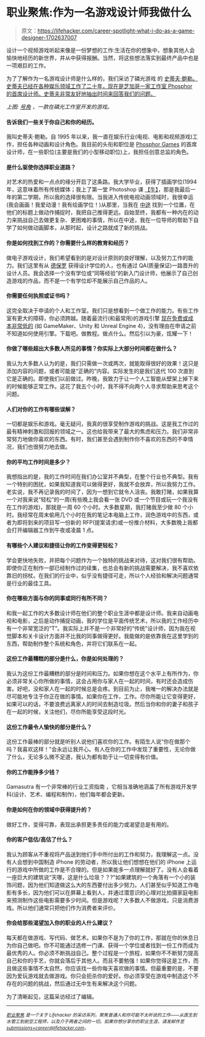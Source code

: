 # 职业聚焦:作为一名游戏设计师我做什么

> 原文：<https://lifehacker.com/career-spotlight-what-i-do-as-a-game-designer-1702637007>

设计一个视频游戏听起来像是一份梦想的工作:生活在你的想象中，想象其他人会愉快地经历的新世界，并从中获得报酬。当然，将这些想法落实到最终产品中也是一项艰巨的工作。



为了了解作为一名游戏设计师是什么样的，我们采访了磷光游戏 的 [史蒂夫·鲍勒。史蒂夫已经在各种娱乐领域工作了二十年，现在是芝加哥一家工作室 Phosphor 的首席设计师。史蒂夫非常友好地抽出时间来回答我们的问题。](http://phosphorgames.com/blog/)

*上图:* [*号角*](http://phosphorgames.com/blog/games/horn/) *，一款在磷光工作室开发的游戏。*

#### 告诉我们一些关于你自己和你的经历。

我叫史蒂夫·鲍勒。自 1995 年以来，我一直在娱乐行业(电视、电影和视频游戏)工作，担任各种动画和设计角色。我目前的头衔和职位是 [Phosphor Games](http://phosphorgames.com/) 的首席设计师，在一些职位(主要是我们的小型移动职位)上，我担任创意总监的角色。

#### 是什么驱使你选择职业道路？

对艺术的热爱和一点点的缘分开启了这条路。我大学毕业，获得了插画学位(1994 年，这意味着所有传统媒体；我上了第一堂 Photoshop 课 [【牛】](http://www.niu.edu/index.shtml)，那是我最后一年的第二学期，所以我的选择很有限。当我进入传统电视动画领域时，我很幸运(我会画画！我爱动漫！我有绘画学位！)从那里，当我在 [中途](http://en.wikipedia.org/wiki/Midway_Games) 找到一个位置，在他们的标题上做动作捕捉时，我把自己推得更远。自始至终，我都有一种内在的动力来挑战自己去做更复杂、更困难的事情，所以在中途，我在一位导师的帮助下自学了如何做动画脚本，从那时起，设计之路就成了新的挑战。

#### 你是如何找到工作的？你需要什么样的教育和经历？

做电子游戏设计，我们希望看到的是对设计原则的良好理解，以及努力工作的能力。我们这里有从 [德保罗](http://www.depaul.edu/) 获得设计学位的人，也有通过 QA(质量保证)一路晋升的设计人员。我会选择一个没有学位或“同等经验”的新入门设计师，他展示了自己创造游戏的作品，而不是一个有学位却不能展示自己作品的人。

#### 你需要任何执照或证书吗？

这完全取决于申请的个人和工作室。我们只是想看到一个做工作的能力。有些工作室有更大的障碍，你必须跨越。随着最流行(和最常用)的游戏引擎 [现在免费或成本非常低的](https://lifehacker.com/the-best-free-tools-for-making-your-own-video-games-1689905461) (如 GameMaker、Unity 和 Unreal Engine 4)，没有理由在申请之前不知道如何使用引擎。下载吧。做教程。做点什么。然后引以为豪，炫耀一下！

#### 你做了哪些超出大多数人所见的事情？你实际上大部分时间都在做什么？

我认为大多数人认为的是，我们只需做一次或两次，就能取得很好的效果！这只是添加内容的问题，或者可能是“正确的”内容。实际发生的是我们迭代 100 次直到它是正确的。即使我们以前做过。昨晚，我致力于让一个人工智能从壁架上掉下来的时候能够正常工作。这花了我五个小时，我不得不向两个人寻求帮助来思考这个问题。

#### 人们对你的工作有哪些误解？

一切都是娱乐和游戏。毫无疑问，我真的很享受制作游戏的挑战。这是我工作过的最有精神刺激和回报的领域之一。这也给我带来了最大的焦虑和压力。我们非常非常努力地做你喜欢的东西。有时，我们甚至会遇到制作你不喜欢的东西的不幸情况，我们也很努力地去做。

#### 你的平均工作时间是多少？

我想指出的是，我的工作时间在我们办公室并不典型，在整个行业也不典型。我有一个特别的困扰，如果我知道我可以做得更好，我就不会放弃，所以我努力工作。老实说，我不再记录我的时间了，因为一想到它就令人沮丧。我敢打赌，如果我算一个对我来说“轻松”的一周(有些晚上我会看一张 DVD 或一个节目或玩一个我没有在工作的游戏)，那就是一周 60 个小时。大多数星期，我打赌我至少做 80 个小时。我经常在周末偷用几个小时在我的笔记本电脑上工作，润色游戏中的东西，或者为即将到来的项目写一份新的 RFP(提案请求)或一份推介材料，大多数晚上我都会打开编辑器工作到午夜或凌晨 1 点。

#### 有哪些个人建议和捷径让你的工作变得更轻松？

学会更快地失败，并把每个问题作为一个独特的挑战来对待，这对我们很有帮助。即使你正在制作一部已经制作过的续集，也总会有新的挑战需要解决，我不喜欢依靠旧的拐杖。在我们的行业中，似乎没有捷径可走，所以个人经验和解决问题通常是行业的最佳工具。

#### 你在哪些方面与你的同事或同行有所不同？

和我一起工作的大多数设计师在他们的整个职业生涯中都是设计师。我来自动画电视和电影，之后是动作捕捉动画，我的学位是平面传统艺术，所以我的工作经历中有一个非常宽泛的“T”。我实际上并不是一个非常好的“传统”设计师，因为我在视觉脚本和关卡设计方面并不比我的同事做得更好。我能做的是依靠我在这里学到的东西，帮助制作整个系统和角色，并将它们联系在一起。

#### 这份工作最糟糕的部分是什么，你是如何处理的？

我认为这份工作最糟糕的部分是时间和压力。如果你想在这个水平上有所作为，你必须非常关心你所做的事情，这会占用你与家人在一起的时间，有时还会造成伤害。好吧，没和家人在一起的时候总是会疼。到目前为止，我唯一的解决办法就是尽可能地专注于你正在做的事情。如果你在工作，工作。尽你所能让它变得更好，如果可以的话，不要浪费远离家人的时间去制造垃圾。然后当你和你的妻子和孩子在一起的时候，关注他们，尽你所能享受这段时光。

#### 这份工作最令人愉快的部分是什么？

这份工作最棒的部分就是听别人说他们喜欢你的工作。有陌生人说“你在做那个吗？我喜欢这样！”会永远让我开心。有人在你的工作中发现了重要性，无论你做了什么，无论多么微不足道，我认为都有助于让一切变得有价值。

#### 你的工作能挣多少钱？

Gamasutra 有一个非常棒的行业工资指南 ，它相当准确地涵盖了所有游戏开发学科(设计、艺术、编程和制作)，他们每年都会更新。

#### 你是如何在你的领域中获得提升的？

做好工作，变得可靠，表现出承担更多责任的能力或渴望总是有用的。

#### 你的客户低估/高估了什么？

我认为顾客从不重视将产品送到他们手中所付出的工作和努力，我理解这一点。没有人会想到中国制造 iPhone 的劳动者，所以我让他们想想在他们的 iPhone 上运行的游戏中所做的工作是不合理的。但是如果能多一点理解就好了。没有人会看着一座巨大的建筑说“天哪，这是什么垃圾？？?"如果建筑的一个角落有一个小的装饰问题，因为他们知道做这么大的东西要付出多少努力。人们甚至似乎知道工作电影有多长，因为他们可以在屏幕上看到人，并通过潜意识的心理对比拍摄家庭电影来预测制作这些电影需要多少时间。但是游戏呢？大多数人不做游戏，只是消费游戏。所以他们通常只把他们作为消费者来评价。

#### 你会给那些渴望加入你的职业的人什么建议？

每天都在做游戏、写代码、做艺术。如果你不是为了你的工作，那就在你的休息日为你自己做吧。你不可能通过选修一门课、获得一个学位或者找到一份工作而成为最优秀的人。你必须不断挑战自己。整个过程是一个旅程，如果你不不断努力提高自己和你的手艺，你就会落后于其他人。而且不要勉强！如果你觉得这是工作，而且做这些事情不太自然，你应该找一些你每天喜欢做的事情。但最重要的是，不要因为爱玩游戏就去做游戏。你只会扼杀你的爱好。你必须享受在游戏中制造这个不存在的问题的挑战，然后通过无中生有来解决这个问题。

为了清晰起见，这篇采访经过了编辑。

* * *

[<small>*职业聚焦*</small>](http://lifehacker.com/tag/career-spotlight) <small>*是一个关于 Lifehacker 的采访系列，聚焦普通人和你可能不太听说的工作——从医生到水管工到航空工程师，以及介于两者之间的一切。如果你想分享你的职业生涯，请发邮件至*</small>[<small>*submissions+career@lifehacker.com*</small>](mailto:submissions+career@lifehacker.com)<small>*。*</small>